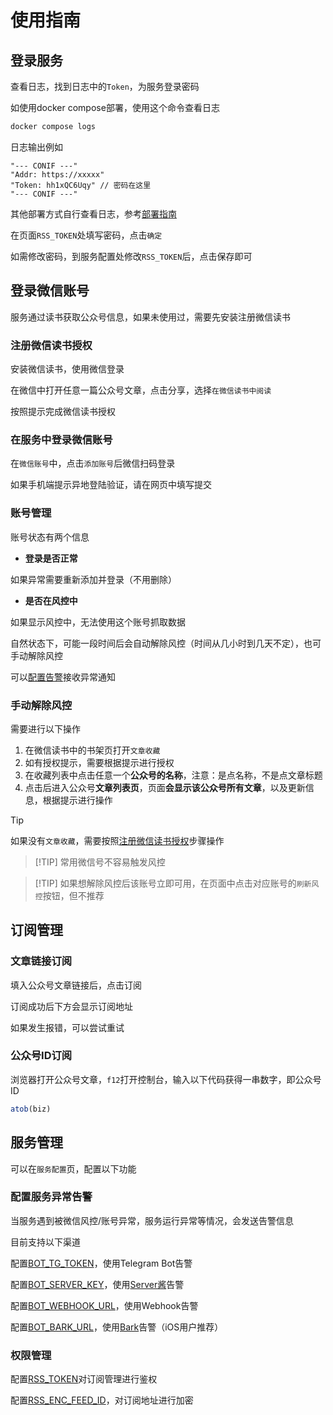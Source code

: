 # 使用指南

## 登录服务

查看日志，找到日志中的`Token`，为服务登录密码

如使用docker compose部署，使用这个命令查看日志

```bash
docker compose logs
```

日志输出例如

```
"--- CONIF ---"
"Addr: https://xxxxx"
"Token: hh1xQC6Uqy" // 密码在这里
"--- CONIF ---"
```

其他部署方式自行查看日志，参考[部署指南](deploy)

在页面`RSS_TOKEN`处填写密码，点击`确定`

如需修改密码，到服务配置处修改`RSS_TOKEN`后，点击保存即可

## 登录微信账号

服务通过读书获取公众号信息，如果未使用过，需要先安装注册微信读书

### 注册微信读书授权

安装微信读书，使用微信登录

在微信中打开任意一篇公众号文章，点击分享，选择`在微信读书中阅读`

按照提示完成微信读书授权

### 在服务中登录微信账号

在`微信账号`中，点击`添加账号`后微信扫码登录

如果手机端提示异地登陆验证，请在网页中填写提交

### 账号管理

账号状态有两个信息

- **登录是否正常**

如果异常需要重新添加并登录（不用删除）

- **是否在风控中**

如果显示风控中，无法使用这个账号抓取数据

自然状态下，可能一段时间后会自动解除风控（时间从几小时到几天不定），也可手动解除风控

可以[配置告警](#配置服务异常告警)接收异常通知

### 手动解除风控

需要进行以下操作

1. 在微信读书中的书架页打开`文章收藏`
2. 如有授权提示，需要根据提示进行授权
3. 在收藏列表中点击任意一个**公众号的名称**，注意：是点名称，不是点文章标题
4. 点击后进入公众号**文章列表页**，页面**会显示该公众号所有文章**，以及更新信息，根据提示进行操作

> [!TIP]
> 如果没有`文章收藏`，需要按照[注册微信读书授权](#注册微信读书授权)步骤操作

> [!TIP] 常用微信号不容易触发风控

> [!TIP] 如果想解除风控后该账号立即可用，在页面中点击对应账号的`刷新风控`按钮，但不推荐

## 订阅管理

### 文章链接订阅

填入公众号文章链接后，点击订阅

订阅成功后下方会显示订阅地址

如果发生报错，可以尝试重试

### 公众号ID订阅

浏览器打开公众号文章，`f12`打开控制台，输入以下代码获得一串数字，即公众号ID

```js
atob(biz)
```

## 服务管理

可以在`服务配置`页，配置以下功能

### 配置服务异常告警

当服务遇到被微信风控/账号异常，服务运行异常等情况，会发送告警信息

目前支持以下渠道

配置[BOT_TG_TOKEN](./config#bot-tg-token)，使用Telegram Bot告警

配置[BOT_SERVER_KEY](./config#bot-server-key)，使用[Server酱](https://sct.ftqq.com/)告警

配置[BOT_WEBHOOK_URL](./config#bot-server-key)，使用Webhook告警

配置[BOT_BARK_URL](./config#bot-server-key)，使用[Bark](https://bark.day.app/)告警（iOS用户推荐）

### 权限管理

配置[RSS_TOKEN](./config#rss-token)对订阅管理进行鉴权

配置[RSS_ENC_FEED_ID](./config#rss-enc-feed-id)，对订阅地址进行加密
